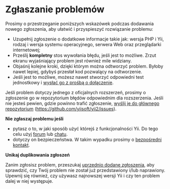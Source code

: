 Zgłaszanie problemów
====================

Prosimy o przestrzeganie poniższych wskazówek podczas dodawania nowego zgłoszenia, aby ułatwić i przyspieszyć rozwiązanie problemu:

* Uzupełnij zgłoszenie o dodatkowe informacje takie jak: wersja PHP i Yii, rodzaj i wersja systemu operacyjnego, serwera Web oraz przeglądarki internetowej;
* Prześlij **kompletny** stos wywołania błędu, jeśli jest to możliwe. Zrzut ekranu wyjaśniający problem jest również mile widziany.
* Objaśnij kolejne kroki, dzięki którym można odtworzyć problem. Byłoby nawet lepiej, gdybyś przesłał kod pozwalący na odtworzenie.
* Jeśli jest to możliwe, możesz nawet stworzyć odpowiedni test jednostkowy i [wysłać go z prośbą o dołączenie](git-workflow.md).

Jeśli problem dotyczy jednego z oficjalnych rozszerzeń, prosimy o zgłoszenie go w repozytorium błędów odpowiednim dla rozszerzenia.
Jeśli nie jesteś pewien, gdzie powinno trafić zgłoszenie, [wyślij je do głównego repozytorium](https://github.com/yiisoft/yii2/issues/new) (<https://github.com/yiisoft/yii2/issues>).

**Nie zgłaszaj problemu jeśli**

* pytasz o to, w jaki sposób użyć którejś z funkcjonalności Yii. Do tego celu użyj [forum](https://forum.yiiframework.com/index.php/forum/42-general-discussions-for-yii-20/) lub [chatu](http://www.yiiframework.com/chat/).
* dotyczy on bezpieczeństwa. W takim wypadku prosimy o [bezpośredni kontakt](http://www.yiiframework.com/security/).

**Unikaj duplikowania zgłoszeń**

Zanim zgłosisz problem, przeszukaj [uprzednio dodane zgłoszenia](https://github.com/yiisoft/yii2/issues), aby sprawdzić, czy Twój problem nie został już przedstawiony i/lub naprawiony. Upewnij się również, czy używasz najnowszej wersji Yii i czy ten problem dalej w niej występuje.
